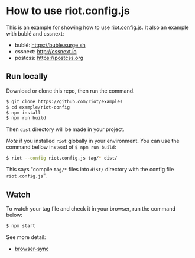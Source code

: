 # How to use riot.config.js

This is an example for showing how to use [riot.config.js](https://riot.js.org/guide/compiler/#es6-config-file). It also an example with bublé and cssnext:

- bublé: https://buble.surge.sh
- cssnext: http://cssnext.io
- postcss: https://postcss.org

## Run locally

Download or clone this repo, then run the command.

```bash
$ git clone https://github.com/riot/examples
$ cd example/riot-config
$ npm install
$ npm run build
```

Then `dist` directory will be made in your project.

*Note*  if you installed `riot` globally in your environment. You can use the command bellow instead of `$ npm run build`:

```bash
$ riot --config riot.config.js tag/* dist/
```

This says "compile `tag/*` files into `dist/` directory with the config file `riot.config.js`".

## Watch

To watch your tag file and check it in your browser, run the command below:

```bash
$ npm start
```

See more detail:

- [browser-sync](https://browsersync.io/)
